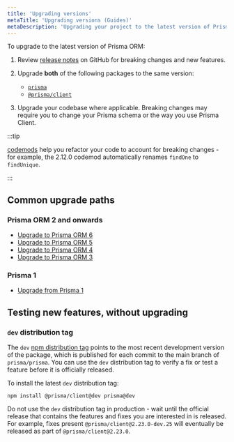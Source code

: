 ```yaml
---
title: 'Upgrading versions'
metaTitle: 'Upgrading versions (Guides)'
metaDescription: 'Upgrading your project to the latest version of Prisma ORM.'
---
```


To upgrade to the latest version of Prisma ORM:

1. Review [release notes](https://github.com/prisma/prisma/releases) on GitHub for breaking changes and new features.
1. Upgrade **both** of the following packages to the same version:
   - [`prisma`](https://www.npmjs.com/package/prisma)
   - [`@prisma/client`](https://www.npmjs.com/package/@prisma/client)

1. Upgrade your codebase where applicable. Breaking changes may require you to change your Prisma schema or the way you use Prisma Client.

:::tip

[codemods](/orm/more/upgrade-guides/upgrading-versions/codemods) help you refactor your code to account for breaking changes - for example, the 2.12.0 codemod automatically renames `findOne` to `findUnique`.

:::

## Common upgrade paths

### Prisma ORM 2 and onwards

- [Upgrade to Prisma ORM 6](/orm/more/upgrade-guides/upgrading-versions/upgrading-to-prisma-6)
- [Upgrade to Prisma ORM 5](/orm/more/upgrade-guides/upgrading-versions/upgrading-to-prisma-5)
- [Upgrade to Prisma ORM 4](/orm/more/upgrade-guides/upgrading-versions/upgrading-to-prisma-4)
- [Upgrade to Prisma ORM 3](/orm/more/upgrade-guides/upgrading-versions/upgrading-to-prisma-3)

### Prisma 1

- [Upgrade from Prisma 1](/orm/more/upgrade-guides/upgrade-from-prisma-1)

## Testing new features, without upgrading

### `dev` distribution tag

The `dev` [npm distribution tag](https://docs.npmjs.com/adding-dist-tags-to-packages/) points to the most recent development version of the package, which is published for each commit to the main branch of `prisma/prisma`. You can use the `dev` distribution tag to verify a fix or test a feature before it is officially released.

To install the latest `dev` distribution tag:

```terminal
npm install @prisma/client@dev prisma@dev
```

<!-- Admonition -->

Do not use the `dev` distribution tag in production - wait until the official release that contains the features and fixes you are interested in is released. For example, fixes present `@prisma/client@2.23.0-dev.25` will eventually be released as part of `@prisma/client@2.23.0`.
